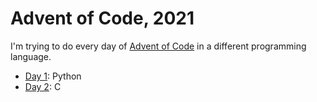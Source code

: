 # Advent of Code, 2021

I'm trying to do every day of [Advent of Code](https://adventofcode.com/2021) in a different
programming language.

- [Day 1](./day1): Python
- [Day 2](./day2): C

